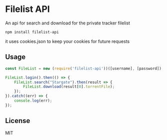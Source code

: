 # Filelist API
An api for search and download for the private tracker filelist
```
npm install filelist-api
```
it uses cookies.json to keep your cookies for future requests
## Usage

``` js
const FileList = new (require('filelist-api'))([username], [password]);

FileList.login().then(() => {
    FileList.search("Stargate").then(result => {
        FileList.download(result[0].torrentFile);
    });
}).catch((err) => {
    console.log(err);
});
```

## License

MIT